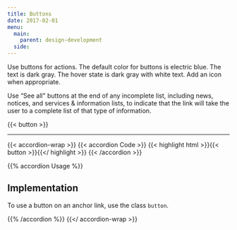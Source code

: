 ```yaml
---
title: Buttons
date: 2017-02-01
menu:
  main:
    parent: design-development
  side:
---
```


Use buttons for actions. The default color for buttons is electric blue. The text is dark gray. The hover state is dark gray with white text. Add an icon when appropriate.

Use “See all" buttons at the end of any incomplete list, including news, notices, and services & information lists, to indicate that the link will take the user to a complete list of that type of information.

{{< button >}}

---

{{< accordion-wrap >}}
{{< accordion Code >}}
  {{< highlight html >}}{{< button >}}{{</ highlight >}}
{{< /accordion >}}

{{% accordion Usage %}}
## Implementation
To use a button on an anchor link, use the class `button`.

{{% /accordion %}}
{{</ accordion-wrap >}}
